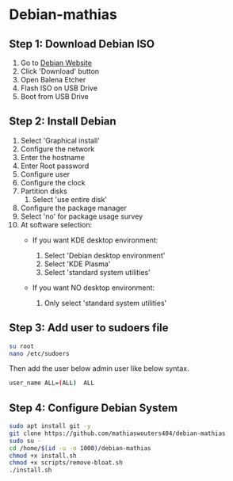 # Debian-mathias

## Step 1: Download Debian ISO

1) Go to [Debian Website](https://www.debian.org/)
2) Click 'Download' button
3) Open Balena Etcher
4) Flash ISO on USB Drive
5) Boot from USB Drive

## Step 2: Install Debian

1) Select 'Graphical install'
2) Configure the network
3) Enter the hostname
4) Enter Root password
5) Configure user
6) Configure the clock
7) Partition disks
    1) Select 'use entire disk'
8) Configure the package manager
9) Select 'no' for package usage survey
10) At software selection:
    - If you want KDE desktop environment:
      1) Select 'Debian desktop environment'
      2) Select 'KDE Plasma'
      3) Select 'standard system utilities'
    
    - If you want NO desktop environment:
      1) Only select 'standard system utilities'

## Step 3: Add user to sudoers file
```bash
su root 
nano /etc/sudoers
```

Then add the user below admin user like below syntax.
```bash
user_name ALL=(ALL)  ALL
```

## Step 4: Configure Debian System
  ```bash
  sudo apt install git -y
  git clone https://github.com/mathiaswouters404/debian-mathias
  sudo su -
  cd /home/$(id -u -n 1000)/debian-mathias
  chmod +x install.sh
  chmod +x scripts/remove-bloat.sh
  ./install.sh
  ```
